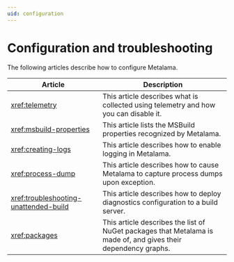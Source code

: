 ```yaml
---
uid: configuration
---
```


# Configuration and troubleshooting

The following articles describe how to configure Metalama.

| Article | Description |
|---------|-------------|
| <xref:telemetry> | This article describes what is collected using telemetry and how you can disable it. |
| <xref:msbuild-properties> | This article lists the MSBuild properties recognized by Metalama.
| <xref:creating-logs> | This article describes how to enable logging in Metalama.
| <xref:process-dump> | This article describes how to cause Metalama to capture process dumps upon exception.
| <xref:troubleshooting-unattended-build> | This article describes how to deploy diagnostics configuration to a build server. 
| <xref:packages> | This article describes the list of NuGet packages that Metalama is made of, and gives their dependency graphs. |


